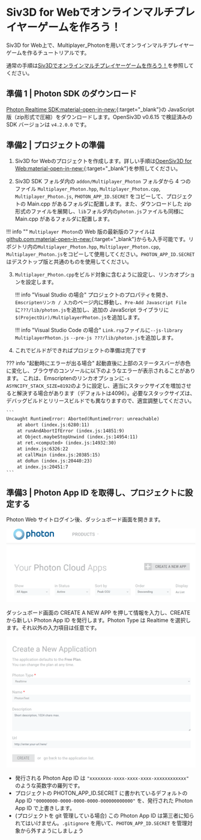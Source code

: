 # Siv3D for Webでオンラインマルチプレイヤーゲームを作ろう！
Siv3D for Web上で、Multiplayer_Photonを用いてオンラインマルチプレイヤーゲームを作るチュートリアルです。

通常の手順は[Siv3Dでオンラインマルチプレイヤーゲームを作ろう！](index.md)を参照してください。


## 準備 1 | Photon SDK のダウンロード

[Photon Realtime SDK:material-open-in-new:](https://www.photonengine.com/ja-jp/sdks#realtime-javascript-sdkrealtimejavascript){:target="_blank"}の JavaScript 版（zip形式で圧縮）をダウンロードします。OpenSiv3D v0.6.15 で検証済みの SDK バージョンは `v4.2.0.0` です。


## 準備2 | プロジェクトの準備

1. Siv3D for Webのプロジェクトを作成します。詳しい手順は[OpenSiv3D for Web:material-open-in-new:](https://siv3d.github.io/ja-jp/download/web/){:target="_blank"}を参照してください。

2. Siv3D SDK フォルダ内の `addon/Multiplayer_Photon` フォルダから 4 つのファイル `Multiplayer_Photon.hpp`, `Multiplayer_Photon.cpp`, `Multiplayer_Photon.js`, `PHOTON_APP_ID.SECRET` をコピーして、プロジェクトの Main.cpp があるフォルダに配置します。また、ダウンロードした zip 形式のファイルを展開し、`lib`フォルダ内の`photon.js`ファイルも同様に Main.cpp があるフォルダに配置します。

!!! info ""
    `Multiplayer Photon`の Web 版の最新版のファイルは[github.com:material-open-in-new:](https://github.com/s4l2vx1/Siv3DWebPhotonDemo){:target="_blank"}からも入手可能です。リポジトリ内の`Multiplayer_Photon.hpp`, `Multiplayer_Photon.cpp`, `Multiplayer_Photon.js`をコピーして使用してください。`PHOTON_APP_ID.SECRET`はデスクトップ版と共通のものを使用してください。

3. `Multiplayer_Photon.cpp`をビルド対象に含むように設定し、リンカオプションを設定します。

    !!! info "Visual Studio の場合"
        プロジェクトのプロパティを開き、`Emscriptenリンカ / 入力`のページ内に移動し、`Pre-Add Javascript File`に`???/lib/photon.js`を追加し、追加の JavaScript ライブラリに`$(ProjectDir)/MultiplayerPhoton.js`を追加します。

    !!! info "Visual Studio Code の場合"
        `Link.rsp`ファイルに`--js-library MultiplayerPhoton.js` `--pre-js ???/lib/photon.js`を追加します。

4. これでビルドができればプロジェクトの準備は完了です

??? info "起動時にエラーが出る場合"
    起動直後に上部のステータスバーが赤色に変化し、ブラウザのコンソールに以下のようなエラーが表示されることがあります。
    これは、Emscriptenのリンカオプションに`-s ASYNCIFY_STACK_SIZE=8192`のように設定し、適当にスタックサイズを増加させると解決する場合があります（デフォルトは4096）。必要なスタックサイズは、デバッグビルドとリリースビルドでも異なりますので、適宜調整してください。

    ```
    Uncaught RuntimeError: Aborted(RuntimeError: unreachable)
        at abort (index.js:6280:11)
        at runAndAbortIfError (index.js:14851:9)
        at Object.maybeStopUnwind (index.js:14954:11)
        at ret.<computed> (index.js:14932:30)
        at index.js:6326:22
        at callMain (index.js:20385:15)
        at doRun (index.js:20440:23)
        at index.js:20451:7
    ```

## 準備3 | Photon App ID を取得し、プロジェクトに設定する
Photon Web サイトログイン後、ダッシュボード画面を開きます。

![alt text](image-3.png)

ダッシュボード画面の CREATE A NEW APP を押して情報を入力し、CREATE から新しい Photon App ID を発行します。Photon Type は Realtime を選択します。それ以外の入力項目は任意です。

![alt text](image-4.png)

- 発行される Photon App ID は `"xxxxxxxx-xxxx-xxxx-xxxx-xxxxxxxxxxxx"` のような英数字の羅列です。
- プロジェクトの PHOTON_APP_ID.SECRET に書かれているデフォルトの App ID `"00000000-0000-0000-0000-000000000000"` を、発行された Photon App ID で上書きします。
- (プロジェクトを git 管理している場合) この Photon App ID は第三者に知られてはいけません。`.gitignore` を用いて、`PHOTON_APP_ID.SECRET` を管理対象から外すようにしましょう
